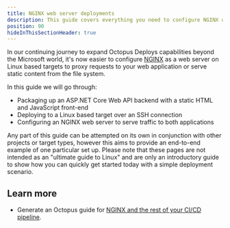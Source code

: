 ```yaml
---
title: NGINX web server deployments
description: This guide covers everything you need to configure NGINX on Linux for your web applications
position: 90
hideInThisSectionHeader: true
---
```


In our continuing journey to expand Octopus Deploys capabilities beyond the Microsoft world, it's now easier to configure [NGINX](https://www.nginx.com/) as a web server on Linux based targets to proxy requests to your web application or serve static content from the file system.

In this guide we will go through:
- Packaging up an ASP.NET Core Web API backend with a static HTML and JavaScript front-end
- Deploying to a Linux based target over an SSH connection
- Configuring an NGINX web server to serve traffic to both applications

Any part of this guide can be attempted on its own in conjunction with other projects or target types, however this aims to provide an end-to-end example of one particular set up. Please note that these pages are not intended as an "ultimate guide to Linux" and are only an introductory guide to show how you can quickly get started today with a simple deployment scenario.

## Learn more

- Generate an Octopus guide for [NGINX and the rest of your CI/CD pipeline](https://octopus.com/docs/guides?destination=NGINX).
